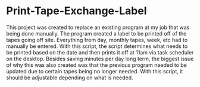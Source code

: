 # Print-Tape-Exchange-Label
This project was created to replace an existing program at my job that was being done manually. The program created a label to be printed off of the tapes going off site. Everything from day, monthly tapes, week, etc had to manually be entered. With this script, the script determines what needs to be printed based on the date and then prints it off at 11am via task scheduler on the desktop. Besides saving minutes per day long term, the biggest issue of why this was also created was that the previous program needed to be updated due to certain tapes being no longer needed. With this script, it should be adjustable depending on what is needed.
